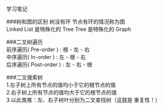 学习笔记
  
###树和图的区别
树没有环 节点有环的情况称为图  
Linked List 是特殊化的 Tree
Tree 是特殊化的 Graph  

###二叉树遍历  
前序遍历( Pre-order ) : 根 - 左 - 右  
中序遍历( In-order ) : 左 - 根 - 右  
后序遍历( Post-order ) : 左 - 右 - 根  

###二叉搜索树  
1.左子树上所有节点的值均小于它的根节点的值  
2.右子树上所有节点的值均大于它的根节点的值  
3.以此类推：左、右子树叶分别为二叉查找树（这就是 重复性！）  


